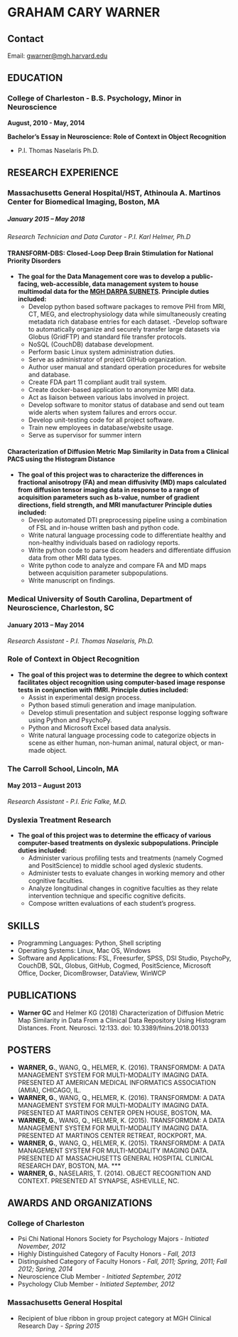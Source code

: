 # GRAHAM CARY WARNER

## Contact
Email: gwarner@mgh.harvard.edu

## EDUCATION

### College of Charleston - B.S. Psychology, Minor in Neuroscience
**August, 2010 - May, 2014**

**Bachelor’s Essay in Neuroscience: Role of Context in Object Recognition**
- P.I. Thomas Naselaris Ph.D.		

## RESEARCH EXPERIENCE

### Massachusetts General Hospital/HST, Athinoula A. Martinos Center for Biomedical Imaging, Boston, MA
##### January 2015 – May 2018
*Research Technician and Data Curator - P.I. Karl Helmer, Ph.D*

#### TRANSFORM-DBS: Closed-Loop Deep Brain Stimulation for National Priority Disorders
- **The goal for the Data Management core was to develop a public-facing, web-accessible, data management system to house multimodal data for the [MGH DARPA SUBNETS](https://transformdbs.partners.org/?q=transform-dbs). Principle duties included:**
  - Develop python based software packages to remove PHI from MRI, CT, MEG, and electrophysiology data while simultaneously creating metadata rich database entries for each dataset.
  -Develop software to automatically organize and securely transfer large datasets via Globus (GridFTP) and standard file transfer protocols.
  -	NoSQL (CouchDB) database development.
  -	Perform basic Linux system administration duties.
  -	Serve as administrator of project GitHub organization.
  -	Author user manual and standard operation procedures for website and database.
  -	Create FDA part 11 compliant audit trail system.
  -	Create docker-based application to anonymize MRI data.
  -	Act as liaison between various labs involved in project.
  -	Develop software to monitor status of database and send out team wide alerts when system failures and errors occur.
  -	Develop unit-testing code for all project software. 
  -	Train new employees in database/website usage.
  -	Serve as supervisor for summer intern

#### Characterization of Diffusion Metric Map Similarity in Data from a Clinical PACS using the Histogram Distance
- **The goal of this project was to characterize the differences in fractional anisotropy (FA) and mean diffusivity (MD) maps calculated from diffusion tensor imaging data in response to a range of acquisition parameters such as b-value, number of gradient directions, field strength, and MRI manufacturer Principle duties included:**
  -	Develop automated DTI preprocessing pipeline using a combination of FSL and in-house written bash and python code.
  -	Write natural language processing code to differentiate healthy and non-healthy individuals based on radiology reports.
  -	Write python code to parse dicom headers and differentiate diffusion data from other MRI data types.
  -	Write python code to analyze and compare FA and MD maps between acquisition parameter subpopulations.
  -	Write manuscript on findings.

### Medical University of South Carolina, Department of Neuroscience, Charleston, SC
#### January 2013 – May 2014
*Research Assistant - P.I. Thomas Naselaris, Ph.D.*

### Role of Context in Object Recognition
- **The goal of this project was to determine the degree to which context facilitates object recognition using computer-based image response tests in conjunction with fMRI. Principle duties included:**
  -	Assist in experimental design process. 
  -	Python based stimuli generation and image manipulation.
  -	Develop stimuli presentation and subject response logging software using Python and PsychoPy.
  -	Python and Microsoft Excel based data analysis. 
  -	Write natural language processing code to categorize objects in scene as either human, non-human animal, natural object, or man-made object.

### The Carroll School, Lincoln, MA
#### May 2013 – August 2013
*Research Assistant - P.I. Eric Falke, M.D.*

### Dyslexia Treatment Research
- **The goal of this project was to determine the efficacy of various computer-based treatments on dyslexic subpopulations. Principle duties included:**
  -	Administer various profiling tests and treatments (namely Cogmed and PositScience) to middle school aged dyslexic students.
  -	Administer tests to evaluate changes in working memory and other cognitive faculties.
  -	Analyze longitudinal changes in cognitive faculties as they relate intervention technique and specific cognitive deficits.
  -	Compose written evaluations of each student’s progress.

## SKILLS
-	Programming Languages: Python, Shell scripting
-	Operating Systems: Linux, Mac OS, Windows
-	Software and Applications: FSL, Freesurfer, SPSS, DSI Studio, PsychoPy, CouchDB, SQL, Globus, GitHub, Cogmed, PositScience, Microsoft Office, Docker, DicomBrowser, DataView, WinWCP

## PUBLICATIONS
-	**Warner GC** and Helmer KG (2018) Characterization of Diffusion Metric Map Similarity in Data From a Clinical Data Repository Using Histogram Distances. Front. Neurosci. 12:133. doi: 10.3389/fnins.2018.00133

## POSTERS
-	**WARNER, G.**, WANG, Q., HELMER, K. (2016). TRANSFORMDM: A DATA MANAGEMENT SYSTEM FOR MULTI-MODALITY IMAGING DATA. PRESENTED AT AMERICAN MEDICAL INFORMATICS ASSOCIATION (AMIA), CHICAGO, IL.
-	**WARNER, G.**, WANG, Q., HELMER, K. (2016). TRANSFORMDM: A DATA MANAGEMENT SYSTEM FOR MULTI-MODALITY IMAGING DATA. PRESENTED AT MARTINOS CENTER OPEN HOUSE, BOSTON, MA.
-	**WARNER, G.**, WANG, Q., HELMER, K. (2015). TRANSFORMDM: A DATA MANAGEMENT SYSTEM FOR MULTI-MODALITY IMAGING DATA. PRESENTED AT MARTINOS CENTER RETREAT, ROCKPORT, MA.
-	**WARNER, G.**, WANG, Q., HELMER, K. (2015). TRANSFORMDM: A DATA MANAGEMENT SYSTEM FOR MULTI-MODALITY IMAGING DATA. PRESENTED AT MASSACHUSETTS GENERAL HOSPITAL CLINICAL RESEARCH DAY, BOSTON, MA. ***
-	**WARNER, G.**, NASELARIS, T. (2014). OBJECT RECOGNITION AND CONTEXT. PRESENTED AT SYNAPSE, ASHEVILLE, NC.

## AWARDS AND ORGANIZATIONS
### College of Charleston
-	Psi Chi National Honors Society for Psychology Majors - *Initiated November, 2012*
-	Highly Distinguished Category of Faculty Honors - *Fall, 2013*
-	Distinguished Category of Faculty Honors - *Fall, 2011; Spring, 2011; Fall 2012; Spring, 2014*
-	Neuroscience Club Member - *Initiated September, 2012*
-	Psychology Club Member - *Initiated September, 2012*
### Massachusetts General Hospital
-	Recipient of blue ribbon in group project category at MGH Clinical Research Day - *Spring 2015*                       	                             
